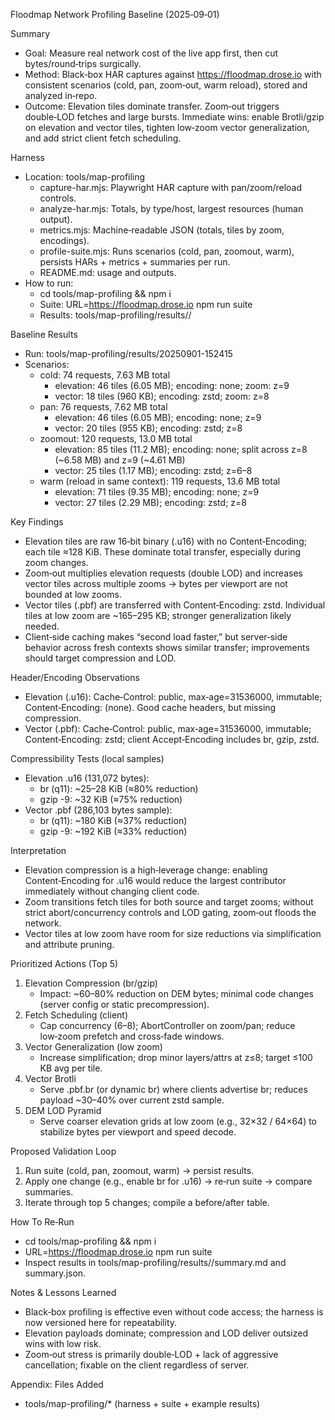 Floodmap Network Profiling Baseline (2025‑09‑01)

Summary
- Goal: Measure real network cost of the live app first, then cut bytes/round‑trips surgically.
- Method: Black‑box HAR captures against https://floodmap.drose.io with consistent scenarios (cold, pan, zoom‑out, warm reload), stored and analyzed in‑repo.
- Outcome: Elevation tiles dominate transfer. Zoom‑out triggers double‑LOD fetches and large bursts. Immediate wins: enable Brotli/gzip on elevation and vector tiles, tighten low‑zoom vector generalization, and add strict client fetch scheduling.

Harness
- Location: tools/map-profiling
  - capture-har.mjs: Playwright HAR capture with pan/zoom/reload controls.
  - analyze-har.mjs: Totals, by type/host, largest resources (human output).
  - metrics.mjs: Machine‑readable JSON (totals, tiles by zoom, encodings).
  - profile-suite.mjs: Runs scenarios (cold, pan, zoomout, warm), persists HARs + metrics + summaries per run.
  - README.md: usage and outputs.
- How to run:
  - cd tools/map-profiling && npm i
  - Suite: URL=https://floodmap.drose.io npm run suite
  - Results: tools/map-profiling/results/<timestamp>/

Baseline Results
- Run: tools/map-profiling/results/20250901-152415
- Scenarios:
  - cold: 74 requests, 7.63 MB total
    - elevation: 46 tiles (6.05 MB); encoding: none; zoom: z=9
    - vector: 18 tiles (960 KB); encoding: zstd; zoom: z=8
  - pan: 76 requests, 7.62 MB total
    - elevation: 46 tiles (6.05 MB); encoding: none; z=9
    - vector: 20 tiles (955 KB); encoding: zstd; z=8
  - zoomout: 120 requests, 13.0 MB total
    - elevation: 85 tiles (11.2 MB); encoding: none; split across z=8 (~6.58 MB) and z=9 (~4.61 MB)
    - vector: 25 tiles (1.17 MB); encoding: zstd; z=6–8
  - warm (reload in same context): 119 requests, 13.6 MB total
    - elevation: 71 tiles (9.35 MB); encoding: none; z=9
    - vector: 27 tiles (2.29 MB); encoding: zstd; z=8

Key Findings
- Elevation tiles are raw 16‑bit binary (.u16) with no Content‑Encoding; each tile ≈128 KiB. These dominate total transfer, especially during zoom changes.
- Zoom‑out multiplies elevation requests (double LOD) and increases vector tiles across multiple zooms → bytes per viewport are not bounded at low zooms.
- Vector tiles (.pbf) are transferred with Content‑Encoding: zstd. Individual tiles at low zoom are ~165–295 KB; stronger generalization likely needed.
- Client‑side caching makes “second load faster,” but server‑side behavior across fresh contexts shows similar transfer; improvements should target compression and LOD.

Header/Encoding Observations
- Elevation (.u16): Cache‑Control: public, max‑age=31536000, immutable; Content‑Encoding: (none). Good cache headers, but missing compression.
- Vector (.pbf): Cache‑Control: public, max‑age=31536000, immutable; Content‑Encoding: zstd; client Accept‑Encoding includes br, gzip, zstd.

Compressibility Tests (local samples)
- Elevation .u16 (131,072 bytes):
  - br (q11): ~25–28 KiB (≈80% reduction)
  - gzip -9: ~32 KiB (≈75% reduction)
- Vector .pbf (286,103 bytes sample):
  - br (q11): ~180 KiB (≈37% reduction)
  - gzip -9: ~192 KiB (≈33% reduction)

Interpretation
- Elevation compression is a high‑leverage change: enabling Content‑Encoding for .u16 would reduce the largest contributor immediately without changing client code.
- Zoom transitions fetch tiles for both source and target zooms; without strict abort/concurrency controls and LOD gating, zoom‑out floods the network.
- Vector tiles at low zoom have room for size reductions via simplification and attribute pruning.

Prioritized Actions (Top 5)
1) Elevation Compression (br/gzip)
   - Impact: ~60–80% reduction on DEM bytes; minimal code changes (server config or static precompression).
2) Fetch Scheduling (client)
   - Cap concurrency (6–8); AbortController on zoom/pan; reduce low‑zoom prefetch and cross‑fade windows.
3) Vector Generalization (low zoom)
   - Increase simplification; drop minor layers/attrs at z≤8; target ≤100 KB avg per tile.
4) Vector Brotli
   - Serve .pbf.br (or dynamic br) where clients advertise br; reduces payload ~30–40% over current zstd sample.
5) DEM LOD Pyramid
   - Serve coarser elevation grids at low zoom (e.g., 32×32 / 64×64) to stabilize bytes per viewport and speed decode.

Proposed Validation Loop
1) Run suite (cold, pan, zoomout, warm) → persist results.
2) Apply one change (e.g., enable br for .u16) → re‑run suite → compare summaries.
3) Iterate through top 5 changes; compile a before/after table.

How To Re‑Run
- cd tools/map-profiling && npm i
- URL=https://floodmap.drose.io npm run suite
- Inspect results in tools/map-profiling/results/<timestamp>/summary.md and summary.json.

Notes & Lessons Learned
- Black‑box profiling is effective even without code access; the harness is now versioned here for repeatability.
- Elevation payloads dominate; compression and LOD deliver outsized wins with low risk.
- Zoom‑out stress is primarily double‑LOD + lack of aggressive cancellation; fixable on the client regardless of server.

Appendix: Files Added
- tools/map-profiling/* (harness + suite + example results)
